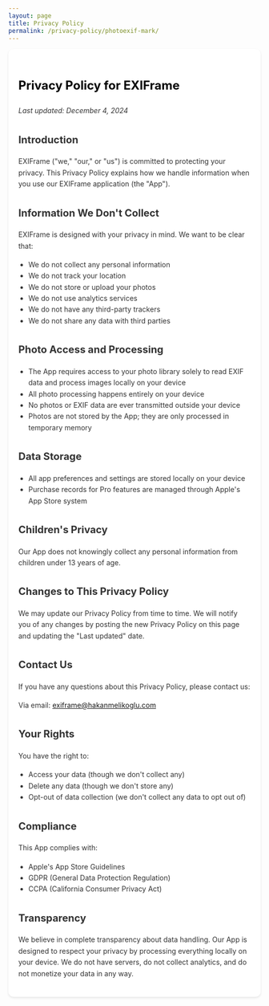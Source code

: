 ```yaml
---
layout: page
title: Privacy Policy
permalink: /privacy-policy/photoexif-mark/
---
```


<div class="privacy-policy-content" markdown="1">

# Privacy Policy for EXIFrame
*Last updated: December 4, 2024*

## Introduction
EXIFrame ("we," "our," or "us") is committed to protecting your privacy. This Privacy Policy explains how we handle information when you use our EXIFrame application (the "App").

## Information We Don't Collect
EXIFrame is designed with your privacy in mind. We want to be clear that:
- We do not collect any personal information
- We do not track your location
- We do not store or upload your photos
- We do not use analytics services
- We do not have any third-party trackers
- We do not share any data with third parties

## Photo Access and Processing
- The App requires access to your photo library solely to read EXIF data and process images locally on your device
- All photo processing happens entirely on your device
- No photos or EXIF data are ever transmitted outside your device
- Photos are not stored by the App; they are only processed in temporary memory

## Data Storage
- All app preferences and settings are stored locally on your device
- Purchase records for Pro features are managed through Apple's App Store system

## Children's Privacy
Our App does not knowingly collect any personal information from children under 13 years of age.

## Changes to This Privacy Policy
We may update our Privacy Policy from time to time. We will notify you of any changes by posting the new Privacy Policy on this page and updating the "Last updated" date.

## Contact Us
If you have any questions about this Privacy Policy, please contact us:

Via email: [exiframe@hakanmelikoglu.com](mailto:exiframe@hakanmelikoglu.com)

## Your Rights
You have the right to:
- Access your data (though we don't collect any)
- Delete any data (though we don't store any)
- Opt-out of data collection (we don't collect any data to opt out of)

## Compliance
This App complies with:
- Apple's App Store Guidelines
- GDPR (General Data Protection Regulation)
- CCPA (California Consumer Privacy Act)

## Transparency
We believe in complete transparency about data handling. Our App is designed to respect your privacy by processing everything locally on your device. We do not have servers, do not collect analytics, and do not monetize your data in any way.

</div>

<style>
.privacy-policy-content {
    font-family: -apple-system, system-ui, BlinkMacSystemFont;
    line-height: 1.6;
    padding: 20px;
    max-width: 800px;
    margin: 0 auto;
    color: #333;
    background: white;
    border-radius: 10px;
    box-shadow: 0 2px 4px rgba(0,0,0,0.1);
}

.privacy-policy-content h1 {
    color: #000;
    font-size: 24px;
    margin-bottom: 20px;
}

.privacy-policy-content h2 {
    color: #333;
    font-size: 20px;
    margin-top: 30px;
}

.privacy-policy-content p {
    margin-bottom: 15px;
}

.privacy-policy-content ul {
    padding-left: 20px;
}

@media (prefers-color-scheme: dark) {
    .privacy-policy-content {
        background-color: #000;
        color: #fff;
    }
    
    .privacy-policy-content h1 {
        color: #fff;
    }
    
    .privacy-policy-content h2 {
        color: #ccc;
    }
}
</style> 
